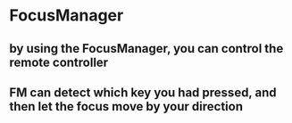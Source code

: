 # FocusManager
## by using the FocusManager, you can control the remote controller

## FM can detect which key you had pressed, and then let the focus move by your direction
